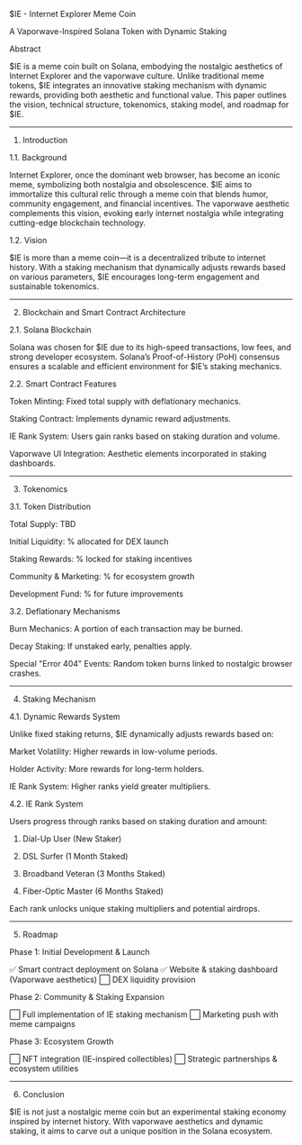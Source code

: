 $IE - Internet Explorer Meme Coin

A Vaporwave-Inspired Solana Token with Dynamic Staking

Abstract

$IE is a meme coin built on Solana, embodying the nostalgic aesthetics of Internet Explorer and the vaporwave culture. Unlike traditional meme tokens, $IE integrates an innovative staking mechanism with dynamic rewards, providing both aesthetic and functional value. This paper outlines the vision, technical structure, tokenomics, staking model, and roadmap for $IE.


---

1. Introduction

1.1. Background

Internet Explorer, once the dominant web browser, has become an iconic meme, symbolizing both nostalgia and obsolescence. $IE aims to immortalize this cultural relic through a meme coin that blends humor, community engagement, and financial incentives. The vaporwave aesthetic complements this vision, evoking early internet nostalgia while integrating cutting-edge blockchain technology.

1.2. Vision

$IE is more than a meme coin—it is a decentralized tribute to internet history. With a staking mechanism that dynamically adjusts rewards based on various parameters, $IE encourages long-term engagement and sustainable tokenomics.


---

2. Blockchain and Smart Contract Architecture

2.1. Solana Blockchain

Solana was chosen for $IE due to its high-speed transactions, low fees, and strong developer ecosystem. Solana’s Proof-of-History (PoH) consensus ensures a scalable and efficient environment for $IE’s staking mechanics.

2.2. Smart Contract Features

Token Minting: Fixed total supply with deflationary mechanics.

Staking Contract: Implements dynamic reward adjustments.

IE Rank System: Users gain ranks based on staking duration and volume.

Vaporwave UI Integration: Aesthetic elements incorporated in staking dashboards.



---

3. Tokenomics

3.1. Token Distribution

Total Supply: TBD

Initial Liquidity: % allocated for DEX launch

Staking Rewards: % locked for staking incentives

Community & Marketing: % for ecosystem growth

Development Fund: % for future improvements


3.2. Deflationary Mechanisms

Burn Mechanics: A portion of each transaction may be burned.

Decay Staking: If unstaked early, penalties apply.

Special "Error 404" Events: Random token burns linked to nostalgic browser crashes.



---

4. Staking Mechanism

4.1. Dynamic Rewards System

Unlike fixed staking returns, $IE dynamically adjusts rewards based on:

Market Volatility: Higher rewards in low-volume periods.

Holder Activity: More rewards for long-term holders.

IE Rank System: Higher ranks yield greater multipliers.


4.2. IE Rank System

Users progress through ranks based on staking duration and amount:

1. Dial-Up User (New Staker)


2. DSL Surfer (1 Month Staked)


3. Broadband Veteran (3 Months Staked)


4. Fiber-Optic Master (6 Months Staked)



Each rank unlocks unique staking multipliers and potential airdrops.


---

5. Roadmap

Phase 1: Initial Development & Launch

✅ Smart contract deployment on Solana
✅ Website & staking dashboard (Vaporwave aesthetics)
⬜ DEX liquidity provision

Phase 2: Community & Staking Expansion

⬜ Full implementation of IE staking mechanism
⬜ Marketing push with meme campaigns

Phase 3: Ecosystem Growth

⬜ NFT integration (IE-inspired collectibles)
⬜ Strategic partnerships & ecosystem utilities


---

6. Conclusion

$IE is not just a nostalgic meme coin but an experimental staking economy inspired by internet history. With vaporwave aesthetics and dynamic staking, it aims to carve out a unique position in the Solana ecosystem.
